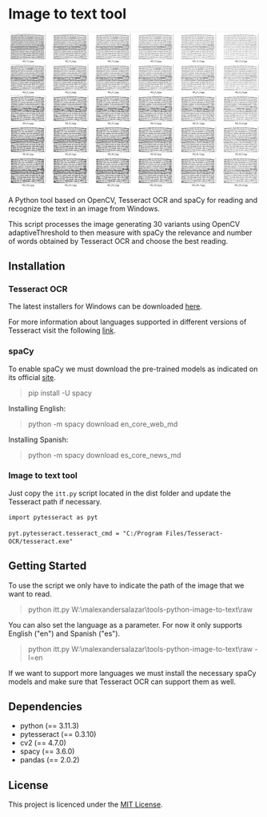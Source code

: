 # Image to text tool

![alt text](/img/variants.PNG "Image to text tool")

 A Python tool based on OpenCV, Tesseract OCR and spaCy for reading and recognize the text in an image from Windows.

 This script processes the image generating 30 variants using OpenCV adaptiveThreshold to then measure with spaCy the relevance and number of words obtained by Tesseract OCR and choose the best reading.

## Installation

### Tesseract OCR

The latest installers for Windows can be downloaded [here](https://github.com/UB-Mannheim/tesseract/wiki).

For more information about languages supported in different versions of Tesseract visit the following [link](https://tesseract-ocr.github.io/tessdoc/Data-Files-in-different-versions.html).

### spaCy

To enable spaCy we must download the pre-trained models as indicated on its official [site](https://spacy.io/models).

>  pip install -U spacy

Installing English:

>  python -m spacy download en_core_web_md

Installing Spanish:

>  python -m spacy download es_core_news_md

### Image to text tool

Just copy the `itt.py` script located in the dist folder and update the Tesseract path if necessary.

```
import pytesseract as pyt

pyt.pytesseract.tesseract_cmd = "C:/Program Files/Tesseract-OCR/tesseract.exe"
```

## Getting Started

To use the script we only have to indicate the path of the image that we want to read.

> python itt.py W:\malexandersalazar\tools-python-image-to-text\raw

You can also set the language as a parameter. For now it only supports English ("en") and Spanish ("es").

> python itt.py W:\malexandersalazar\tools-python-image-to-text\raw -l=en

If we want to support more languages we must install the necessary spaCy models and make sure that Tesseract OCR can support them as well.

## Dependencies

* python (== 3.11.3)
* pytesseract (== 0.3.10)
* cv2 (== 4.7.0)
* spacy (== 3.6.0)
* pandas (== 2.0.2)

## License

This project is licenced under the [MIT License][1].

[1]: https://opensource.org/licenses/mit-license.html "The MIT License | Open Source Initiative"
